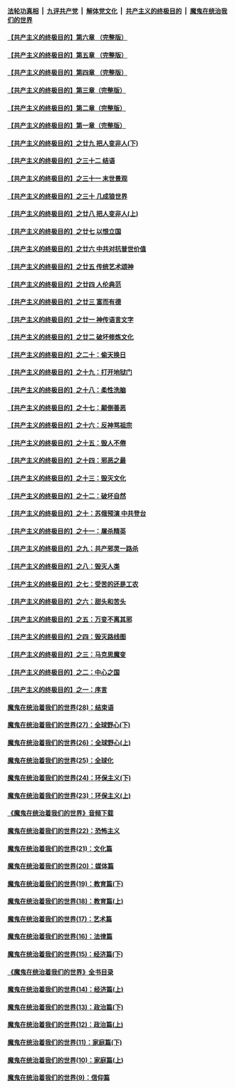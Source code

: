 ####  [法轮功真相](../../../../basic/blob/master/README.md?t=09050700) &nbsp;|&nbsp; [九评共产党](../../../../9ping.md/blob/master/README.md?t=09050700) &nbsp;|&nbsp; [解体党文化](../../../../jtdwh.md/blob/master/README.md?t=09050700)  &nbsp;|&nbsp; [共产主义的终极目的](../../../../gczydzjmd.md/blob/master/README.md?t=09050700) &nbsp;|&nbsp; [魔鬼在统治我们的世界](../../../../mgztzwmdsj.md/blob/master/README.md?t=09050700) 

#### [【共产主义的终极目的】第六章 （完整版）](../pages/nsc422/n11428913.md?t=09050700) 

#### [【共产主义的终极目的】第五章 （完整版）](../pages/nsc422/n11428912.md?t=09050700) 

#### [【共产主义的终极目的】第四章 （完整版）](../pages/nsc422/n11428907.md?t=09050700) 

#### [【共产主义的终极目的】第三章（完整版）](../pages/nsc422/n11428848.md?t=09050700) 

#### [【共产主义的终极目的】第二章（完整版）](../pages/nsc422/n11428831.md?t=09050700) 

#### [【共产主义的终极目的】第一章（完整版）](../pages/nsc422/n11417651.md?t=09050700) 

#### [【共产主义的终极目的】之廿九 把人变非人(下)](../pages/nsc422/n11344140.md?t=09050700) 

#### [【共产主义的终极目的】之三十二 结语](../pages/nsc422/n11360535.md?t=09050700) 

#### [【共产主义的终极目的】之三十一 末世景观](../pages/nsc422/n11351129.md?t=09050700) 

#### [【共产主义的终极目的】之三十 几成狼世界](../pages/nsc422/n11348280.md?t=09050700) 

#### [【共产主义的终极目的】之廿八 把人变非人(上)](../pages/nsc422/n11340492.md?t=09050700) 

#### [【共产主义的终极目的】之廿七 以恨立国](../pages/nsc422/n11336944.md?t=09050700) 

#### [【共产主义的终极目的】之廿六 中共对抗普世价值](../pages/nsc422/n11324785.md?t=09050700) 

#### [【共产主义的终极目的】之廿五 传统艺术颂神](../pages/nsc422/n11296396.md?t=09050700) 

#### [【共产主义的终极目的】之廿四 人伦典范](../pages/nsc422/n11296397.md?t=09050700) 

#### [【共产主义的终极目的】之廿三 富而有德](../pages/nsc422/n11283598.md?t=09050700) 

#### [【共产主义的终极目的】之廿一 神传语言文字](../pages/nsc422/n11263265.md?t=09050700) 

#### [【共产主义的终极目的】之廿二 破坏修炼文化](../pages/nsc422/n11245728.md?t=09050700) 

#### [【共产主义的终极目的】之二十：偷天换日](../pages/nsc422/n11238846.md?t=09050700) 

#### [【共产主义的终极目的】之十九：打开地狱门](../pages/nsc422/n11206376.md?t=09050700) 

#### [【共产主义的终极目的】之十八：柔性洗脑](../pages/nsc422/n11199994.md?t=09050700) 

#### [【共产主义的终极目的】之十七：颠倒善恶](../pages/nsc422/n11179782.md?t=09050700) 

#### [【共产主义的终极目的】之十六：反神骂祖宗](../pages/nsc422/n11166798.md?t=09050700) 

#### [【共产主义的终极目的】之十五：毁人不倦](../pages/nsc422/n11166792.md?t=09050700) 

#### [【共产主义的终极目的】之十四：邪恶之最](../pages/nsc422/n11150249.md?t=09050700) 

#### [【共产主义的终极目的】之十三：毁灭文化](../pages/nsc422/n11135227.md?t=09050700) 

#### [【共产主义的终极目的】之十二：破坏自然](../pages/nsc422/n11135214.md?t=09050700) 

#### [【共产主义的终极目的】之十：苏俄预演 中共登台](../pages/nsc422/n11118424.md?t=09050700) 

#### [【共产主义的终极目的】之十一：屠杀精英](../pages/nsc422/n11118442.md?t=09050700) 

#### [【共产主义的终极目的】之九：共产邪灵一路杀](../pages/nsc422/n11114139.md?t=09050700) 

#### [【共产主义的终极目的】之八：毁灭人类](../pages/nsc422/n11108503.md?t=09050700) 

#### [【共产主义的终极目的】之七：受苦的还是工农](../pages/nsc422/n11101809.md?t=09050700) 

#### [【共产主义的终极目的】之六：甜头和苦头](../pages/nsc422/n11096971.md?t=09050700) 

#### [【共产主义的终极目的】之五：万变不离其邪](../pages/nsc422/n11091285.md?t=09050700) 

#### [【共产主义的终极目的】之四：毁灭路线图](../pages/nsc422/n11086284.md?t=09050700) 

#### [【共产主义的终极目的】之三：马克思魔变](../pages/nsc422/n11061941.md?t=09050700) 

#### [【共产主义的终极目的】之二：中心之国](../pages/nsc422/n11047728.md?t=09050700) 

#### [【共产主义的终极目的】之一：序言](../pages/nsc422/n11086077.md?t=09050700) 

#### [魔鬼在统治着我们的世界(28)：结束语](../pages/nsc422/n10936246.md?t=09050700) 

#### [魔鬼在统治着我们的世界(27)：全球野心(下)](../pages/nsc422/n10928319.md?t=09050700) 

#### [魔鬼在统治着我们的世界(26)：全球野心(上)](../pages/nsc422/n10900318.md?t=09050700) 

#### [魔鬼在统治着我们的世界(25)：全球化](../pages/nsc422/n10788205.md?t=09050700) 

#### [魔鬼在统治着我们的世界(24)：环保主义(下)](../pages/nsc422/n10695307.md?t=09050700) 

#### [魔鬼在统治着我们的世界(23)：环保主义(上)](../pages/nsc422/n10688613.md?t=09050700) 

#### [《魔鬼在统治着我们的世界》音频下载](../pages/nsc422/n10635553.md?t=09050700) 

#### [魔鬼在统治着我们的世界(22)：恐怖主义](../pages/nsc422/n10614727.md?t=09050700) 

#### [魔鬼在统治着我们的世界(21)：文化篇](../pages/nsc422/n10597706.md?t=09050700) 

#### [魔鬼在统治着我们的世界(20)：媒体篇](../pages/nsc422/n10586579.md?t=09050700) 

#### [魔鬼在统治着我们的世界(19)：教育篇(下)](../pages/nsc422/n10564808.md?t=09050700) 

#### [魔鬼在统治着我们的世界(18)：教育篇(上)](../pages/nsc422/n10526970.md?t=09050700) 

#### [魔鬼在统治着我们的世界(17)：艺术篇](../pages/nsc422/n10499093.md?t=09050700) 

#### [魔鬼在统治着我们的世界(16)：法律篇](../pages/nsc422/n10485969.md?t=09050700) 

#### [魔鬼在统治着我们的世界(15)：经济篇(下)](../pages/nsc422/n10469975.md?t=09050700) 

#### [《魔鬼在统治着我们的世界》全书目录](../pages/nsc422/n10464261.md?t=09050700) 

#### [魔鬼在统治着我们的世界(14)：经济篇(上)](../pages/nsc422/n10457370.md?t=09050700) 

#### [魔鬼在统治着我们的世界(13)：政治篇(下)](../pages/nsc422/n10448270.md?t=09050700) 

#### [魔鬼在统治着我们的世界(12)：政治篇(上)](../pages/nsc422/n10444576.md?t=09050700) 

#### [魔鬼在统治着我们的世界(11)：家庭篇(下)](../pages/nsc422/n10440961.md?t=09050700) 

#### [魔鬼在统治着我们的世界(10)：家庭篇(上)](../pages/nsc422/n10435448.md?t=09050700) 

#### [魔鬼在统治着我们的世界(9)：信仰篇](../pages/nsc422/n10432159.md?t=09050700) 

